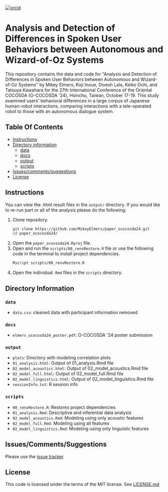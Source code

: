 [![orcid](https://img.shields.io/badge/ORCID-0000--0002--3929--788X-green?style=plastic&logo=orcid&url=https://orcid.org/0000-0002-3929-788X)](https://orcid.org/0000-0002-3929-788X)

# Analysis and Detection of Differences in Spoken User Behaviors between Autonomous and Wizard-of-Oz Systems
This repository contains the data and code for "Analysis and Detection of Differences in Spoken User Behaviors between Autonomous and Wizard-of-Oz Systems" by Mikey Elmers, Koji Inoue, Divesh Lala, Keiko Ochi, and Tatsuya Kawahara for the 27th International Conference of the Oriental COCOSDA (O-COCOSDA '24), Hsinchu, Taiwan, October 17-19. This study examined users' behavioral differences in a large corpus of Japanese human-robot interactions, comparing interactions with a tele-operated robot to those with an autonomous dialogue system.


## Table Of Contents

- [Instructions](#instructions)
- [Directory information](#directory-information)
    * [data](#data)
    * [docs](#docs)
    * [output](#output)
    * [scripts](#scripts)
- [Issues/comments/suggestions](#issuescommentssuggestions)
- [License](#license)

## Instructions
You can view the .html result files in the `output/` directory. If you would like to re-run part or all of the analysis please do the following:

1. Clone repository.
   ```bash
   git clone https://github.com/MikeyElmers/paper_ococosda24.git
   cd paper_ococosda24/
   ```
2. Open the `paper_ococosda24.Rproj` file.
3. Open and run the `scripts/00_renvRestore.R` file or use the following code in the terminal to install project dependencies.
   ```bash
   Rscript scripts/00_renvRestore.R 
   ```
4. Open the individual .`Rmd` files in the `scripts` directory.

## Directory Information
### `data`
- `data.csv`: cleaned data with participant information removed

### `docs`
- `elmers_ococosda24_poster.pdf`: O-COCOSDA '24 poster submission

### `output`
- `plots`: Directory with modeling correlation plots
- `01_analysis.html`: Output of 01_analysis.Rmd file
- `02_model_acoustics.html`: Output of 02_model_acoustics.Rmd file
- `02_model_full.html`: Output of 02_model_full.Rmd file
- `02_model_linguistics.html`: Output of 02_model_linguistics.Rmd file
- `sessionInfo.txt`: R session info

### `scripts`
- `00_renvRestore.R`: Restores project dependencies
- `01_analysis.Rmd`: Descriptive and inferential data analysis
- `02_model_acoustics.Rmd`: Modeling using only acoustic features
- `02_model_full.Rmd`: Modeling using all features
- `02_model_linguistics.Rmd`: Modeling using only linguistic features

## Issues/Comments/Suggestions
Please use the [issue tracker](https://github.com/MikeyElmers/paper_ococosda24/issues). 

## License
This code is licensed under the terms of the MIT license. See [LICENSE.md](https://github.com/MikeyElmers/paper_ococosda24/blob/master/LICENSE.md) 
